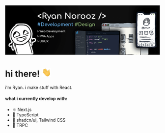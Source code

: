 ![banner](./banner.png)

# hi there! <img src="./wave.gif" alt="👋" height="30">

i'm Ryan. i make stuff with React.

#### what i currently develop with:
* ⚛️ Next.js
* 💪 TypeScript
* 🌈 shadcn/ui, Tailwind CSS
* 🔋 TRPC
